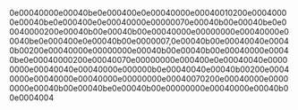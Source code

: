 0e00040000e00040be0e000400e0e00040000e00040010200e00040000e00040be0e000400e0e00040000e00000070e00040b00e00040be0e00040000200e00040b00e00040b00e00040000e00000000e00040000e00040be0e000400e0e00040b00e0000007,0e00040b00e00040040e00040b00200e00040000e00000000e00040b00e00040b00e00040000e00040be0e00040000200e00040070e00000000e000400e0e00040040e00000000e00040040e00040000e000000b0e00040040e00040b00200e00040000e00040000e00040000e00000000e00040070200e00040000e00000000e00040b00e00040be0e00040b00e00000000e00040000e00040b00e0004004
